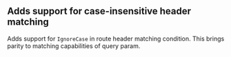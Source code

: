 ## Adds support for case-insensitive header matching

Adds support for `IgnoreCase` in route header matching condition. This brings parity to matching capabilities of query param.
